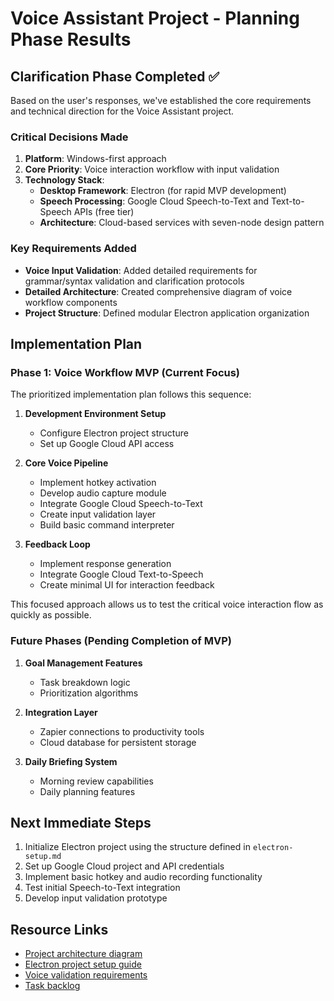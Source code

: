 # Voice Assistant Project - Planning Phase Results

## Clarification Phase Completed ✅

Based on the user's responses, we've established the core requirements and technical direction for the Voice Assistant project.

### Critical Decisions Made

1. **Platform**: Windows-first approach
2. **Core Priority**: Voice interaction workflow with input validation
3. **Technology Stack**: 
   - **Desktop Framework**: Electron (for rapid MVP development)
   - **Speech Processing**: Google Cloud Speech-to-Text and Text-to-Speech APIs (free tier)
   - **Architecture**: Cloud-based services with seven-node design pattern

### Key Requirements Added

- **Voice Input Validation**: Added detailed requirements for grammar/syntax validation and clarification protocols
- **Detailed Architecture**: Created comprehensive diagram of voice workflow components
- **Project Structure**: Defined modular Electron application organization

## Implementation Plan

### Phase 1: Voice Workflow MVP (Current Focus)

The prioritized implementation plan follows this sequence:

1. **Development Environment Setup**
   - Configure Electron project structure
   - Set up Google Cloud API access

2. **Core Voice Pipeline**
   - Implement hotkey activation
   - Develop audio capture module
   - Integrate Google Cloud Speech-to-Text
   - Create input validation layer
   - Build basic command interpreter

3. **Feedback Loop**
   - Implement response generation
   - Integrate Google Cloud Text-to-Speech
   - Create minimal UI for interaction feedback

This focused approach allows us to test the critical voice interaction flow as quickly as possible.

### Future Phases (Pending Completion of MVP)

1. **Goal Management Features**
   - Task breakdown logic
   - Prioritization algorithms

2. **Integration Layer**
   - Zapier connections to productivity tools
   - Cloud database for persistent storage

3. **Daily Briefing System**
   - Morning review capabilities
   - Daily planning features

## Next Immediate Steps

1. Initialize Electron project using the structure defined in `electron-setup.md`
2. Set up Google Cloud project and API credentials
3. Implement basic hotkey and audio recording functionality
4. Test initial Speech-to-Text integration
5. Develop input validation prototype

## Resource Links

- [Project architecture diagram](architecture.md)
- [Electron project setup guide](electron-setup.md)
- [Voice validation requirements](PRD.md#requirement-voice-input-validation)
- [Task backlog](TASK.md) 